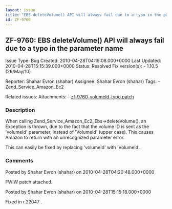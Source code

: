 ```yaml
---
layout: issue
title: "EBS deleteVolume() API will always fail due to a typo in the parameter name"
id: ZF-9760
---
```


ZF-9760: EBS deleteVolume() API will always fail due to a typo in the parameter name
------------------------------------------------------------------------------------

 Issue Type: Bug Created: 2010-04-28T04:19:08.000+0000 Last Updated: 2010-04-28T15:15:39.000+0000 Status: Resolved Fix version(s): - 1.10.5 (26/May/10)
 
 Reporter:  Shahar Evron (shahar)  Assignee:  Shahar Evron (shahar)  Tags: - Zend\_Service\_Amazon\_Ec2
 
 Related issues: 
 Attachments: - [zf-9760-volumeId-typo.patch](/issues/secure/attachment/13039/zf-9760-volumeId-typo.patch)
 
### Description

When calling Zend\_Service\_Amazon\_Ec2\_Ebs->deleteVolume(), an Exception is thrown, due to the fact that the volume ID is sent as the 'volumeId' parameter, instead of 'VolumeId' (upper case). This causes Amazon to return with an unrecognized parameter error.

This can easily be fixed by replacing 'volumeId' with 'VolumeId'.

 

 

### Comments

Posted by Shahar Evron (shahar) on 2010-04-28T04:20:48.000+0000

FWIW patch attached.

 

 

Posted by Shahar Evron (shahar) on 2010-04-28T15:15:18.000+0000

Fixed in r.22047 .

 

 